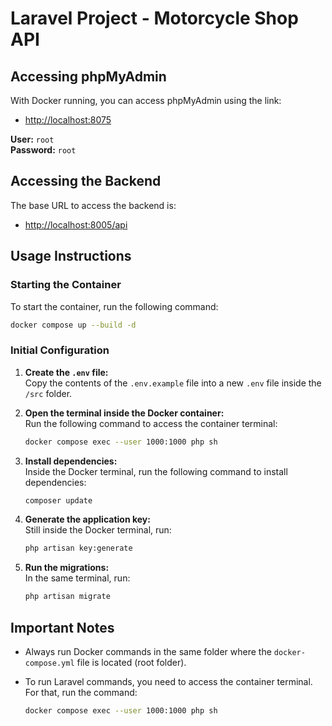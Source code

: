 # Laravel Project - Motorcycle Shop API

## Accessing phpMyAdmin

With Docker running, you can access phpMyAdmin using the link:

- [http://localhost:8075](http://localhost:8075)

**User:** `root`  
**Password:** `root`

## Accessing the Backend

The base URL to access the backend is:

- [http://localhost:8005/api](http://localhost:8005/api)

## Usage Instructions

### Starting the Container

To start the container, run the following command:

```bash
docker compose up --build -d
```

### Initial Configuration

1. **Create the `.env` file:**  
   Copy the contents of the `.env.example` file into a new `.env` file inside the `/src` folder.

2. **Open the terminal inside the Docker container:**  
   Run the following command to access the container terminal:
   
   ```bash
   docker compose exec --user 1000:1000 php sh
   ```
   
3. **Install dependencies:**  
   Inside the Docker terminal, run the following command to install dependencies:
   
   ```bash
   composer update
   ```

4. **Generate the application key:**  
   Still inside the Docker terminal, run:
   
   ```bash
   php artisan key:generate
   ```

5. **Run the migrations:**  
   In the same terminal, run:
   
   ```bash
   php artisan migrate
   ```

## Important Notes

- Always run Docker commands in the same folder where the `docker-compose.yml` file is located (root folder).
- To run Laravel commands, you need to access the container terminal. For that, run the command:

  ```bash
  docker compose exec --user 1000:1000 php sh
  ```
